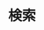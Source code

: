 ---
title: "検索"
slug: "search"
layout: "search"
outputs:
    - html
    - json
menu:
    main:
        weight: -100
        params: 
            icon: search
---